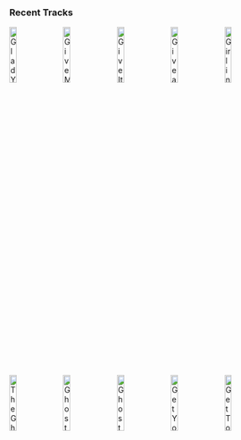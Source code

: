 ### Recent Tracks
[<img src='https://lastfm.freetls.fastly.net/i/u/300x300/018e4e2584c55be33f13ec7bfb16994e.png' width='16%' height='16%' alt='Glad You Exist'>](https://www.last.fm/music/dan%2b%252b%2bshay/_/glad%2byou%2bexist)&nbsp;&nbsp;&nbsp;&nbsp;[<img src='https://lastfm.freetls.fastly.net/i/u/300x300/f35d777778c2591536a7e90eb6824f1d.png' width='16%' height='16%' alt='Give Me Something'>](https://www.last.fm/music/the%2bman%2bwho/_/give%2bme%2bsomething)&nbsp;&nbsp;&nbsp;&nbsp;[<img src='https://lastfm.freetls.fastly.net/i/u/300x300/fd6d89ed66e359c8c41adcf00204ed3a.png' width='16%' height='16%' alt='Give It Up'>](https://www.last.fm/music/george%2btaylor/_/give%2bit%2bup)&nbsp;&nbsp;&nbsp;&nbsp;[<img src='https://lastfm.freetls.fastly.net/i/u/300x300/ad46921abeed48bfa925730674b7a081.png' width='16%' height='16%' alt='Give a Little Bit'>](https://www.last.fm/music/supertramp/_/give%2ba%2blittle%2bbit)&nbsp;&nbsp;&nbsp;&nbsp;[<img src='https://lastfm.freetls.fastly.net/i/u/300x300/4c538de09e0cb488df01bec580052ab5.png' width='16%' height='16%' alt='Girl in the Box'>](https://www.last.fm/music/daniella%2bmason/_/girl%2bin%2bthe%2bbox)&nbsp;&nbsp;&nbsp;&nbsp;<br>[<img src='https://lastfm.freetls.fastly.net/i/u/300x300/b5ac39917b68420f9e61ddde5c76809b.png' width='16%' height='16%' alt='The Ghost Who Walks'>](https://www.last.fm/music/karen%2belson/_/the%2bghost%2bwho%2bwalks)&nbsp;&nbsp;&nbsp;&nbsp;[<img src='https://lastfm.freetls.fastly.net/i/u/300x300/17c157199e947d6bc2865ba21371ff83.png' width='16%' height='16%' alt='Ghostbusters'>](https://www.last.fm/music/ray%2bparker%2bjr./_/ghostbusters)&nbsp;&nbsp;&nbsp;&nbsp;[<img src='https://lastfm.freetls.fastly.net/i/u/300x300/01bccad9d7be4980c9fdbcec3be695c9.png' width='16%' height='16%' alt='Ghost'>](https://www.last.fm/music/american%2bauthors/_/ghost)&nbsp;&nbsp;&nbsp;&nbsp;[<img src='https://lastfm.freetls.fastly.net/i/u/300x300/a0415a6bb9b2f80e720239f96d06ff0f.png' width='16%' height='16%' alt='Get Your Wish'>](https://www.last.fm/music/porter%2brobinson/_/get%2byour%2bwish)&nbsp;&nbsp;&nbsp;&nbsp;[<img src='https://lastfm.freetls.fastly.net/i/u/300x300/0f8e50b771d2cee97bc9bb6b48d638f9.png' width='16%' height='16%' alt='Get To Know You'>](https://www.last.fm/music/samantha%2bharvey/_/get%2bto%2bknow%2byou)&nbsp;&nbsp;&nbsp;&nbsp;<br>